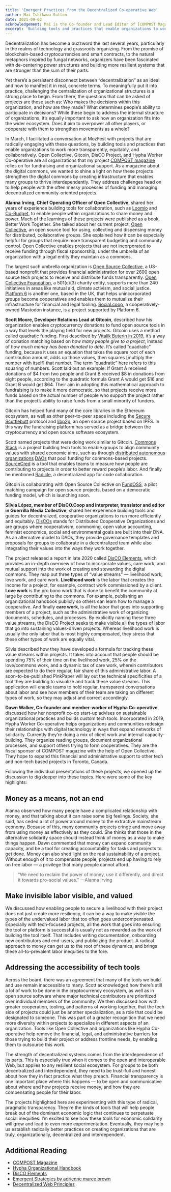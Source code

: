 ```yaml
---
title: 'Emergent Practices from the Decentralized Co-operative Web'
author: Mai Ishikawa Sutton
date: 2021-09-02
acknowledgement: Mai is the Co-founder and Lead Editor of [COMPOST Magazine](https://compost.digital). This is a  guest post that was originally published on the [Open Collective Blog](https://blog.opencollective.com/emergent-practices-from-the-decentralized-co-operative-web/) on May 27, 2021.
excerpt: 'Building tools and practices that enable organizations to work more transparently, equitably, and collaboratively.'
---
```


Decentralization has become a buzzword the last several years, particularly in the realms of technology and grassroots organizing. From the promise of blockchain-based cryptocurrencies and smart contracts, to the natural metaphors inspired by fungal networks, organizers have been fascinated with de-centering power structures and building more resilient systems that are stronger than the sum of their parts.

Yet there’s a persistent disconnect between “decentralization” as an ideal and how to manifest it in real, concrete terms. To meaningfully put it into practice, challenging the centralization of organizational structures is a strong place to begin. From there, the questions that can be asked of projects are those such as: Who makes the decisions within this organization, and how are they made? What determines people’s ability to participate in decisions? While these begin to address the internal structure of organizations, it’s equally important to ask how an organization fits into the wider ecosystem. Does it aim to overpower all other players, or cooperate with them to strengthen movements as a whole?

In March, I facilitated a conversation at MozFest with projects that are radically engaging with these questions, by building tools and practices that enable organizations to work more transparently, equitably, and collaboratively. Open Collective, Gitcoin, DisCO Project, and Hypha Worker Co-operative are all organizations that my project [COMPOST magazine][compost-mag] relies on for fundraising and organizational support. As a magazine about the digital commons, we wanted to shine a light on how these projects strengthen the digital commons by creating infrastructure that enables many groups to thrive interdependently. They address challenges head on to help people with the often messy processes of funding and managing decentralized community-oriented projects.

**Alanna Irving, Chief Operating Officer of Open Collective**, shared her years of experience building tools for collaboration, such as [Loomio][loomio] and [Co-Budget][co-budget], to enable people within organizations to share money and power. Much of the learnings of these projects were published as a book, Better Work Together. She talked about her current project, [Open Collective][open-collective], an open source tool for using, collecting and dispensing money for distributed, collaborative groups. She explained how it can be especially helpful for groups that require more transparent budgeting and community control. Open Collective enables projects that are not incorporated to receive funding through fiscal sponsorship, under the umbrella of an organization with a legal entity they maintain as a commons.

The largest such umbrella organization is [Open Source Collective][open-source-collective], a US-based nonprofit that provides financial administration for over 2600 open source tech projects to receive and distribute funds transparently. [Open Collective Foundation][open-collective-foundation], a 501(c)(3) charity entity, supports more than 240 initiatives in areas like mutual aid, climate activism, and social justice. [Platform 6][platform-6] is another one, based in the UK, that helps unincorporated groups become cooperatives and enables them to mutualize their infrastructure for financial and legal tooling. [Social.coop][social-coop], a cooperatively-owned Mastodon instance, is a project supported by Platform 6.

**Scott Moore, Developer Relations Lead at Gitcoin**, described how his organization enables cryptocurrency donations to fund open source tools in a way that levels the playing field for new projects. Gitcoin uses a method called quadratic funding. First described by [Vitalik Buterin in 2019][quadratic-funding], it’s a way of donation matching based on _how many people give to a project_, instead of _how much money has been donated to date_. It’s called “quadratic” funding, because it uses an  equation that takes the square root of each contribution amount, adds up those values, then squares [multiply the number with itself] that number. The term “quadratic” here refers to this squaring of numbers. Scott laid out an example: If Grant A received donations of $4 from two people and Grant B received $8 in donations from eight people, according to the quadratic formula Grant A would get $16 and Grant B would get $64. Their aim in adopting this mathematical approach to fundraising is to make it more democratic, so that projects receive more funds based on the actual number of people who support the project rather than the project’s ability to raise funds from a small minority of funders.

Gitcoin has helped fund many of the core libraries in the Ethereum ecosystem, as well as other peer-to-peer space including the [Secure Scuttlebutt][secure-scuttlebutt] protocol and [libp2p][libp2p], an open source project based on IPFS. In this way the fundraising platform has served as a bridge between the cryptocurrency and open source software ecosystem.

Scott named projects that were doing work similar to Gitcoin. [Commons Stack][commons-stack] is a project building tech tools to enable groups to align community values with shared economic aims, such as through [distributed autonomous organizations][daos] [DAOs] that pool funding for commons-based projects. [SourceCred][sourcecred] is a tool that enables teams to measure how people are contributing to projects in order to better reward people’s labor. And finally he mentioned [Radicle][radicle], a decentralized app for code collaboration.

Gitcoin is collaborating with Open Source Collective on [FundOSS][fundoss], a pilot matching campaign for open source projects, based on a democratic funding model, which is launching soon.

**Silvia López, member of DisCO.Coop and interpreter, translator and editor in Guerrilla Media Collective**, shared her experience building tools and guides for decentralized, cooperative organizations to run more efficiently and equitably. [DisCOs][disco] stands for Distributed Cooperative Organizations and are groups where cooperativism, commoning, open value accounting, feminist economics, social and environmental goals are built into their DNA. As an alternative model to DAOs, they provide governance templates and proposals for groups to collaborate in a decentralized team while also integrating their values into the ways they work together.

The project released a report in late 2020 called [DisCO Elements][disco-elements], which provides an in-depth overview of how to incorporate values, care work, and mutual support into the work of creating and stewarding the digital commons. They map out three types of “value streams” — livelihood work, love work, and care work. **Livelihood work** is the labor that creates the income for a project, for example, contract work commissioned by a client. **Love work** is the pro bono work that is done to benefit the community at large by contributing to the commons. For example, publishing an organizational handbook publicly so others can learn how to manage a cooperative. And finally **care work**, is all the labor that goes into supporting members of a project, such as the administrative work of organizing documents, schedules, and processes. By explicitly naming these three value streams, the DisCO Project seeks to make visible all the types of labor that go into sustaining values-driven projects. Whereas livelihood work is usually the only labor that is most highly compensated, they stress that these other types of work are equally vital.

Silvia described how they have developed a formula for tracking these value streams within projects. It takes into account that people should be spending 75% of their time on the livelihood work, 25% on the love/commons work, and a dynamic tax of care work, wherein contributors are expected to do their regular, fair share of this administrative labor. A soon-to-be-published PinkPaper will lay out the technical specificities of a tool they are building to visualize and track these value streams. This application will enable teams to hold regular, transparent conversations about labor and see how members of their team are taking on different types of work, so they may adjust and correct accordingly.

**Dawn Walker, Co-founder and member-worker of Hypha Co-operative**, discussed how her nonprofit co-op start-up advises on sustainable organizational practices and builds custom tech tools. Incorporated in 2019, Hypha Worker Co-operative helps organizations and communities redesign their relationships with digital technology in ways that expand networks of solidarity. Currently they’re doing a mix of client work and internal capacity-building. They organize reading groups, document organizational processes, and support others trying to form cooperatives. They are the fiscal sponsor of COMPOST magazine with the help of Open Collective. They hope to expand this financial and administrative support to other tech and non-tech based projects in Toronto, Canada.

Following the individual presentations of these projects, we opened up the discussion to dig deeper into these topics. Here were some of the key highlights:

## Money as a means, not an end
Alanna observed how many people have a complicated relationship with money, and that talking about it can raise some big feelings. Society, she said, has ceded a lot of power around money to the extractive mainstream economy. Because of this, many community projects cringe and move away from using money as effectively as they could. She thinks that those in the alternative solidarity space should instead think of money as a way to make things happen. Dawn commented that money can expand community capacity, and be a tool for creating accountability for tasks and projects to get done. Money can also shed light on the real sustainability of a project. Without enough of it to compensate people, projects end up having to rely on free labor — a privilege that many people cannot afford.

  > “We need to reclaim the power of money, use it differently, and direct it towards pro-social values.” —Alanna Irving

## Make invisible labor visible, and valued
We discussed how enabling people to secure a livelihood with their project does not just create more resiliency, it can be a way to make visible the types of the undervalued labor that too often goes undercompensated. Especially with tech-focused projects, all the work that goes into ensuring the tool or platform is successful is usually not as rewarded as the work of building the tool itself. That includes writing documentation, onboarding new contributors and end-users, and publicizing the product. A radical approach to money can get us to the root of these dynamics, and brings these all-to-prevalent labor inequities to the fore.

## Addressing the accessibility of tech tools
Across the board, there was an agreement that many of the tools we build and use remain inaccessible to many. Scott acknowledged how there’s still a lot of work to be done in the cryptocurrency ecosystem, as well as in open source software where major technical contributors are prioritized over individual members of the community. We then discussed how with greater cooperation, tooling, and patterns of working together, that the tech side of projects could just be another specialization, as a role that could be designated to someone. This was part of a greater recognition that we need more diversity within projects to specialize in different aspects of an organization. Tools like Open Collective and organizations like Hypha Co-operative help remove the financial, legal, and administrative barriers for those trying to build their project or address frontline needs, by enabling them to outsource this work.

The strength of decentralized systems comes from the interdependence of its parts. This is especially true when it comes to the open and interoperable Web, but applies to any resilient social ecosystem. For groups to be both decentralized and interdependent, they need to be trust-full and honest about how they in fact practice what they preach. Financial transparency is one important place where this happens — to be open and communicative about where and how projects receive money, and how they are compensating people for their labor.

The projects highlighted here are experimenting with this type of radical, pragmatic transparency. They’re the kinds of tools that will help people break out of the dominant economic logic that continues to perpetuate social inequities. I’m excited to see how these tools for economic solidarity will grow and lead to even more experimentation. Eventually, they may help us establish radically better practices on creating organizations that are truly, organizationally, decentralized and interdependent.

## Additional Reading
* [COMPOST Magazine][compost-mag]
* [Hypha Organizational Handbook][hypha-handbook]
* [DisCO Elements][disco-elements]
* [Emergent Strategies by adrienne maree brown][emergent-strategy]
* [Decentralized Web Principles][dweb-principles]


[compost-mag]: https://compost.digital
[loomio]: https://www.loomio.org/
[co-budget]: https://cobudget.co/
[better-work-together]: https://www.betterworktogether.co/
[open-collective]: https://opencollective.com/
[open-source-collective]: https://opencollective.com/opensource
[platform-6]: https://opencollective.com/platform6-coop
[open-collective-foundation]: https://opencollective.com/foundation
[social-coop]: https://social.coop/
[quadratic-funding]: https://vitalik.ca/general/2019/12/07/quadratic.html
[secure-scuttlebutt]: https://scuttlebutt.nz/
[libp2p]: https://libp2p.io/
[ipfs]: https://ipfs.io/
[commons-stack]: https://commonsstack.org/
[daos]: https://wiki.p2pfoundation.net/Distributed_Autonomous_Organizations
[sourcecred]: https://sourcecred.io/
[radicle]: https://radicle.xyz/
[fundoss]: https://fundoss.org/
[disco]: https://disco.coop/
[disco-elements]: https://elements.disco.coop/
[hypha]: https://hypha.coop/
[hypha-handbook]: https://handbook.hypha.coop/
[emergent-strategy]: https://www.akpress.org/emergentstrategy.html
[dweb-principles]: https://getdweb.net/principles/
[open-collective-post]: https://blog.opencollective.com/emergent-practices-from-the-decentralized-co-operative-web/






